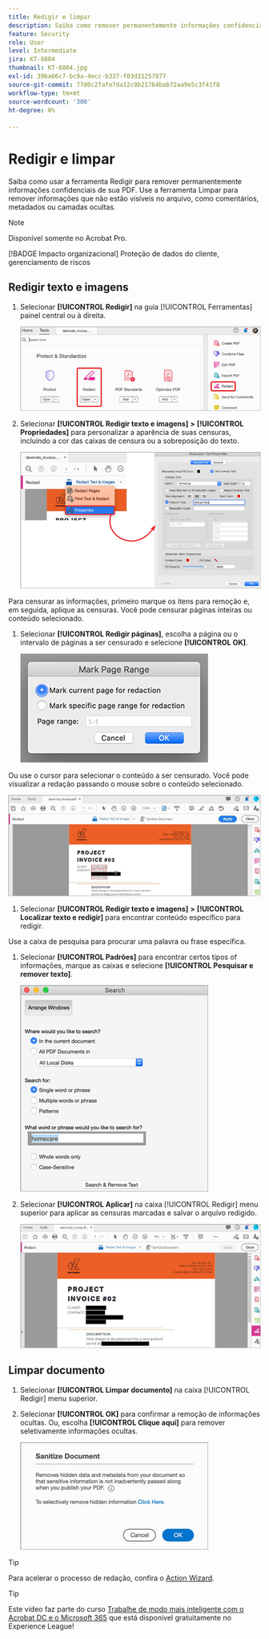```yaml
---
title: Redigir e limpar
description: Saiba como remover permanentemente informações confidenciais de sua PDF
feature: Security
role: User
level: Intermediate
jira: KT-6804
thumbnail: KT-6804.jpg
exl-id: 39ba66c7-bc9a-4ecc-b337-f03d31257877
source-git-commit: 77d0c2fafe7da12c9b21764bab72aa9e5c3f41f8
workflow-type: tm+mt
source-wordcount: '300'
ht-degree: 0%

---
```


# Redigir e limpar

Saiba como usar a ferramenta Redigir para remover permanentemente informações confidenciais de sua PDF. Use a ferramenta Limpar para remover informações que não estão visíveis no arquivo, como comentários, metadados ou camadas ocultas.

>[!NOTE]
>
>Disponível somente no Acrobat Pro.

[!BADGE Impacto organizacional]
Proteção de dados do cliente, gerenciamento de riscos

## Redigir texto e imagens

1. Selecionar **[!UICONTROL Redigir]** na guia [!UICONTROL Ferramentas] painel central ou à direita.

   ![Redigir Etapa 1](../assets/Redact_1.png)

1. Selecionar **[!UICONTROL Redigir texto e imagens]** **>** **[!UICONTROL Propriedades]** para personalizar a aparência de suas censuras, incluindo a cor das caixas de censura ou a sobreposição do texto.

   ![Redigir Etapa 2](../assets/Redact_2.png)

Para censurar as informações, primeiro marque os itens para remoção e, em seguida, aplique as censuras. Você pode censurar páginas inteiras ou conteúdo selecionado.

1. Selecionar **[!UICONTROL Redigir páginas]**, escolha a página ou o intervalo de páginas a ser censurado e selecione **[!UICONTROL OK]**.

   ![Redigir Etapa 4](../assets/Redact_3.png)

Ou use o cursor para selecionar o conteúdo a ser censurado. Você pode visualizar a redação passando o mouse sobre o conteúdo selecionado.

   ![Redigir Etapa 5a](../assets/Redact_4.png)

1. Selecionar **[!UICONTROL Redigir texto e imagens]** **>** **[!UICONTROL Localizar texto e redigir]** para encontrar conteúdo específico para redigir.

Use a caixa de pesquisa para procurar uma palavra ou frase específica.

1. Selecionar **[!UICONTROL Padrões]** para encontrar certos tipos of informações, marque as caixas e selecione **[!UICONTROL Pesquisar e remover texto]**.

   ![Redigir Etapa 5b](../assets/Redact_5.png)

1. Selecionar **[!UICONTROL Aplicar]** na caixa [!UICONTROL Redigir] menu superior para aplicar as censuras marcadas e salvar o arquivo redigido.

   ![Redigir Etapa 6](../assets/Redact_6.png)

## Limpar documento

1. Selecionar **[!UICONTROL Limpar documento]** na caixa [!UICONTROL Redigir] menu superior.

1. Selecionar **[!UICONTROL OK]** para confirmar a remoção de informações ocultas. Ou, escolha **[!UICONTROL Clique aqui]** para remover seletivamente informações ocultas.

   ![Limpar Etapa 2](../assets/Redact_7.png)

>[!TIP]
>
Para acelerar o processo de redação, confira o [Action Wizard](../advanced-tasks/action.md).

>[!TIP]
>
Este vídeo faz parte do curso [Trabalhe de modo mais inteligente com o Acrobat DC e o Microsoft 365](https://experienceleague.adobe.com/?recommended=Acrobat-U-1-2021.microsoft365) que está disponível gratuitamente no Experience League!
